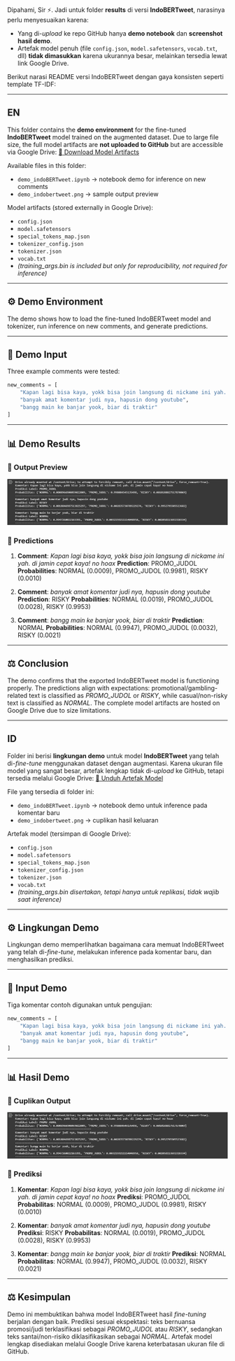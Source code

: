 Dipahami, Sir ⚡. Jadi untuk folder **results** di versi **IndoBERTweet**, narasinya perlu menyesuaikan karena:

* Yang di-*upload* ke repo GitHub hanya **demo notebook** dan **screenshot hasil demo**.
* Artefak model penuh (file `config.json`, `model.safetensors`, `vocab.txt`, dll) **tidak dimasukkan** karena ukurannya besar, melainkan tersedia lewat link Google Drive.

Berikut narasi README versi IndoBERTweet dengan gaya konsisten seperti template TF-IDF:

---

## EN

This folder contains the **demo environment** for the fine-tuned **IndoBERTweet** model trained on the augmented dataset.
Due to large file size, the full model artifacts are **not uploaded to GitHub** but are accessible via Google Drive:
[🔗 Download Model Artifacts](https://drive.google.com/drive/folders/1wR184orAxaicI8yyW7F_XDI--nQiNEWV?usp=sharing)

Available files in this folder:

* `demo_indoBERTweet.ipynb` → notebook demo for inference on new comments
* `demo_indobertweet.png` → sample output preview

Model artifacts (stored externally in Google Drive):

* `config.json`
* `model.safetensors`
* `special_tokens_map.json`
* `tokenizer_config.json`
* `tokenizer.json`
* `vocab.txt`
* *(training\_args.bin is included but only for reproducibility, not required for inference)*

---

## ⚙️ Demo Environment

The demo shows how to load the fine-tuned IndoBERTweet model and tokenizer, run inference on new comments, and generate predictions.

---

## 🧪 Demo Input

Three example comments were tested:

```python
new_comments = [
    "Kapan lagi bisa kaya, yokk bisa join langsung di nickame ini yah. di jamin cepat kaya! no hoax",
    "banyak amat komentar judi nya, hapusin dong youtube",
    "bangg main ke banjar yook, biar di traktir"
]
```

---

## 📊 Demo Results

### 🔹 Output Preview

![Demo Output](demo_indobertweet.png)

### 🔹 Predictions

1. **Comment**:
   *Kapan lagi bisa kaya, yokk bisa join langsung di nickame ini yah. di jamin cepat kaya! no hoax*
   **Prediction**: PROMO\_JUDOL
   **Probabilities**: NORMAL (0.0009), PROMO\_JUDOL (0.9981), RISKY (0.0010)

2. **Comment**:
   *banyak amat komentar judi nya, hapusin dong youtube*
   **Prediction**: RISKY
   **Probabilities**: NORMAL (0.0019), PROMO\_JUDOL (0.0028), RISKY (0.9953)

3. **Comment**:
   *bangg main ke banjar yook, biar di traktir*
   **Prediction**: NORMAL
   **Probabilities**: NORMAL (0.9947), PROMO\_JUDOL (0.0032), RISKY (0.0021)

---

## ⚖️ Conclusion

The demo confirms that the exported IndoBERTweet model is functioning properly. The predictions align with expectations: promotional/gambling-related text is classified as *PROMO\_JUDOL* or *RISKY*, while casual/non-risky text is classified as *NORMAL*.
The complete model artifacts are hosted on Google Drive due to size limitations.

---

## ID

Folder ini berisi **lingkungan demo** untuk model **IndoBERTweet** yang telah di-*fine-tune* menggunakan dataset dengan augmentasi.
Karena ukuran file model yang sangat besar, artefak lengkap tidak di-*upload* ke GitHub, tetapi tersedia melalui Google Drive:
[🔗 Unduh Artefak Model](https://drive.google.com/drive/folders/1wR184orAxaicI8yyW7F_XDI--nQiNEWV?usp=sharing)

File yang tersedia di folder ini:

* `demo_indoBERTweet.ipynb` → notebook demo untuk inference pada komentar baru
* `demo_indobertweet.png` → cuplikan hasil keluaran

Artefak model (tersimpan di Google Drive):

* `config.json`
* `model.safetensors`
* `special_tokens_map.json`
* `tokenizer_config.json`
* `tokenizer.json`
* `vocab.txt`
* *(training\_args.bin disertakan, tetapi hanya untuk replikasi, tidak wajib saat inference)*

---

## ⚙️ Lingkungan Demo

Lingkungan demo memperlihatkan bagaimana cara memuat IndoBERTweet yang telah di-*fine-tune*, melakukan inference pada komentar baru, dan menghasilkan prediksi.

---

## 🧪 Input Demo

Tiga komentar contoh digunakan untuk pengujian:

```python
new_comments = [
    "Kapan lagi bisa kaya, yokk bisa join langsung di nickame ini yah. di jamin cepat kaya! no hoax",
    "banyak amat komentar judi nya, hapusin dong youtube",
    "bangg main ke banjar yook, biar di traktir"
]
```

---

## 📊 Hasil Demo

### 🔹 Cuplikan Output

![Demo Output](demo_indobertweet.png)

### 🔹 Prediksi

1. **Komentar**:
   *Kapan lagi bisa kaya, yokk bisa join langsung di nickame ini yah. di jamin cepat kaya! no hoax*
   **Prediksi**: PROMO\_JUDOL
   **Probabilitas**: NORMAL (0.0009), PROMO\_JUDOL (0.9981), RISKY (0.0010)

2. **Komentar**:
   *banyak amat komentar judi nya, hapusin dong youtube*
   **Prediksi**: RISKY
   **Probabilitas**: NORMAL (0.0019), PROMO\_JUDOL (0.0028), RISKY (0.9953)

3. **Komentar**:
   *bangg main ke banjar yook, biar di traktir*
   **Prediksi**: NORMAL
   **Probabilitas**: NORMAL (0.9947), PROMO\_JUDOL (0.0032), RISKY (0.0021)

---

## ⚖️ Kesimpulan

Demo ini membuktikan bahwa model IndoBERTweet hasil *fine-tuning* berjalan dengan baik. Prediksi sesuai ekspektasi: teks bernuansa promosi/judi terklasifikasi sebagai *PROMO\_JUDOL* atau *RISKY*, sedangkan teks santai/non-risiko diklasifikasikan sebagai *NORMAL*.
Artefak model lengkap disediakan melalui Google Drive karena keterbatasan ukuran file di GitHub.


